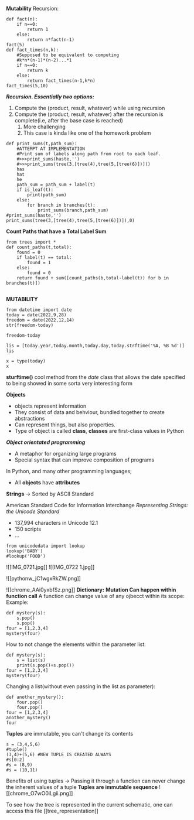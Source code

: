 **Mutability**
Recursion:

```jupyter
def fact(n):
	if n==0:
		return 1
	else:
		return n*fact(n-1)
fact(5)
def fact_times(n,k):
	#Supposed to be equivalent to computing
	#k*n*(n-1)*(n-2)...*1
	if n==0:
		return k
	else:
		return fact_times(n-1,k*n)
fact_times(5,10)
```

***Recursion. Essentially two options:***
1) Compute the (product, result, whatever) while using recursion
2) Compute the (product, result, whatever) after the recursion is complete(i.e, after the base case is reached)
	1) More challenging
	2) This case is kinda like one  of the homework problem

```jupyter
def print_sums(t,path_sum):
	#ATTEMPT AT IMPLEMENTATION
	#Print sum of labels along path from root to each leaf.
	#>>>print_sums(haste,'')
	#>>>print_sums(tree(3,[tree(4),tree(5,[tree(6)])]))
	has
	hat
	he
	path_sum = path_sum + label(t)
	if is_leaf(t):
		print(path_sum)
	else:
		for branch in branches(t):
			print_sums(branch,path_sum)
#print_sums(haste,'')
print_sums(tree(3,[tree(4),tree(5,[tree(6)])]),0)
```


**Count Paths that have a Total Label Sum**

```jupyter
from trees import *
def count_paths(t,total):
	found = 0
	if label(t) == total:
		found = 1
	else:
		found = 0
	return found + sum([count_paths(b,total-label(t)) for b in branches(t)])
	
```


**MUTABILITY**

```jupyter
from datetime import date
today = date(2022,9,28)
freedom = date(2022,12,14)
str(freedom-today)
```


```jupyter
freedom-today
```


```jupyter
lis = [today.year,today.month,today.day,today.strftime('%A, %B %d')]
lis
```


```jupyter
x = type(today)
x
```

**sturftime()**
cool method from the *date* class that allows the date specified to being showed in some sorta very interesting form

**Objects**
- objects represent information
- They consist of data and behviour, bundled together to create abstractions
- Can represent things, but also properties.
- Type of object is called **class**, **classes** are first-class values in Python

***Object orientated programming***
- A metaphor for organizing large programs
- Special syntax that can improve composition of programs

In Python, and many other programming languages;
- All **objects** have **attributes**

**Strings** -> Sorted by ASCII Standard

American Standard Code for Information Interchange
*Representing Strings: the Unicode Standard*
- 137,994 characters in Unicode 12.1
- 150 scripts
- ...

```jupyter
from unicodedata import lookup
lookup('BABY')
#lookup('FOOD')
```

![[IMG_0721.jpg]]
![[IMG_0722 1.jpg]]

![[pythonw_jC1wgxRkZW.png]]

![[chrome_AAi0yxbfSz.png]]
**Dictionary:**
**Mutation Can happen within function call**
A function can change value of any ojbecct within its scope:
Example:
```jupyter
def mystery(s):
	s.pop()
	s.pop()
four = [1,2,3,4]
mystery(four)
```
How to not change the elements within the parameter list:
```jupyter
def mystery(s):
	s = list(s)
	print(s.pop()+s.pop())
four = [1,2,3,4]
mystery(four)
```
Changing a list(without even passing in the list as parameter):
```jupyter
def another_mystery():
	four.pop()
	four.pop()
four = [1,2,3,4]
another_mystery()
four
```

**Tuples** are immutable, you can't change its contents
```jupyter
s = (3,4,5,6)
#tuple()
(3,4)+(5,6) #NEW TUPLE IS CREATED ALWAYS
#s[0:2]
#s = (8,9)
#s = (10,11)
```
Benefits of using tuples
-> Passing it through a function can never change the inherent values of a tuple
**Tuples are immutable sequence**
![[chrome_O7wO0iLgii.png]]

To see how the tree is represented in the current schematic, one can access this file
[[tree_representation]]